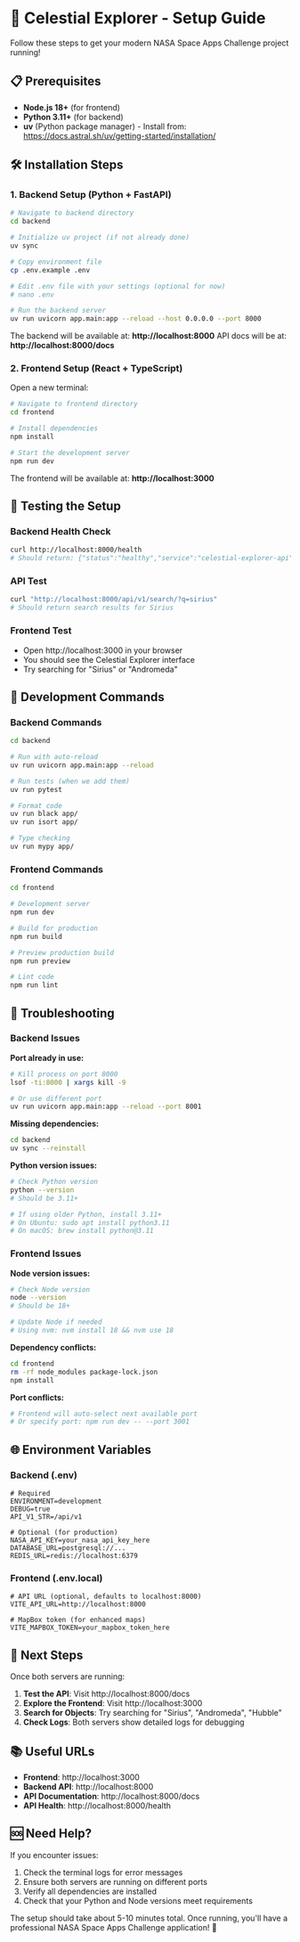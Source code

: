 # 🚀 **Celestial Explorer - Setup Guide**

Follow these steps to get your modern NASA Space Apps Challenge project running!

## 📋 **Prerequisites**

- **Node.js 18+** (for frontend)
- **Python 3.11+** (for backend)
- **uv** (Python package manager) - Install from: https://docs.astral.sh/uv/getting-started/installation/

## 🛠️ **Installation Steps**

### **1. Backend Setup (Python + FastAPI)**

```bash
# Navigate to backend directory
cd backend

# Initialize uv project (if not already done)
uv sync

# Copy environment file
cp .env.example .env

# Edit .env file with your settings (optional for now)
# nano .env

# Run the backend server
uv run uvicorn app.main:app --reload --host 0.0.0.0 --port 8000
```

The backend will be available at: **http://localhost:8000**
API docs will be at: **http://localhost:8000/docs**

### **2. Frontend Setup (React + TypeScript)**

Open a new terminal:

```bash
# Navigate to frontend directory
cd frontend

# Install dependencies
npm install

# Start the development server
npm run dev
```

The frontend will be available at: **http://localhost:3000**

## 🧪 **Testing the Setup**

### **Backend Health Check**
```bash
curl http://localhost:8000/health
# Should return: {"status":"healthy","service":"celestial-explorer-api"}
```

### **API Test**
```bash
curl "http://localhost:8000/api/v1/search/?q=sirius"
# Should return search results for Sirius
```

### **Frontend Test**
- Open http://localhost:3000 in your browser
- You should see the Celestial Explorer interface
- Try searching for "Sirius" or "Andromeda"

## 🔧 **Development Commands**

### **Backend Commands**
```bash
cd backend

# Run with auto-reload
uv run uvicorn app.main:app --reload

# Run tests (when we add them)
uv run pytest

# Format code
uv run black app/
uv run isort app/

# Type checking
uv run mypy app/
```

### **Frontend Commands**
```bash
cd frontend

# Development server
npm run dev

# Build for production
npm run build

# Preview production build
npm run preview

# Lint code
npm run lint
```

## 🐛 **Troubleshooting**

### **Backend Issues**

**Port already in use:**
```bash
# Kill process on port 8000
lsof -ti:8000 | xargs kill -9

# Or use different port
uv run uvicorn app.main:app --reload --port 8001
```

**Missing dependencies:**
```bash
cd backend
uv sync --reinstall
```

**Python version issues:**
```bash
# Check Python version
python --version
# Should be 3.11+

# If using older Python, install 3.11+
# On Ubuntu: sudo apt install python3.11
# On macOS: brew install python@3.11
```

### **Frontend Issues**

**Node version issues:**
```bash
# Check Node version
node --version
# Should be 18+

# Update Node if needed
# Using nvm: nvm install 18 && nvm use 18
```

**Dependency conflicts:**
```bash
cd frontend
rm -rf node_modules package-lock.json
npm install
```

**Port conflicts:**
```bash
# Frontend will auto-select next available port
# Or specify port: npm run dev -- --port 3001
```

## 🌐 **Environment Variables**

### **Backend (.env)**
```env
# Required
ENVIRONMENT=development
DEBUG=true
API_V1_STR=/api/v1

# Optional (for production)
NASA_API_KEY=your_nasa_api_key_here
DATABASE_URL=postgresql://...
REDIS_URL=redis://localhost:6379
```

### **Frontend (.env.local)**
```env
# API URL (optional, defaults to localhost:8000)
VITE_API_URL=http://localhost:8000

# MapBox token (for enhanced maps)
VITE_MAPBOX_TOKEN=your_mapbox_token_here
```

## 🚀 **Next Steps**

Once both servers are running:

1. **Test the API**: Visit http://localhost:8000/docs
2. **Explore the Frontend**: Visit http://localhost:3000
3. **Search for Objects**: Try searching for "Sirius", "Andromeda", "Hubble"
4. **Check Logs**: Both servers show detailed logs for debugging

## 📚 **Useful URLs**

- **Frontend**: http://localhost:3000
- **Backend API**: http://localhost:8000
- **API Documentation**: http://localhost:8000/docs
- **API Health**: http://localhost:8000/health

## 🆘 **Need Help?**

If you encounter issues:

1. Check the terminal logs for error messages
2. Ensure both servers are running on different ports
3. Verify all dependencies are installed
4. Check that your Python and Node versions meet requirements

The setup should take about 5-10 minutes total. Once running, you'll have a professional NASA Space Apps Challenge application! 🌌